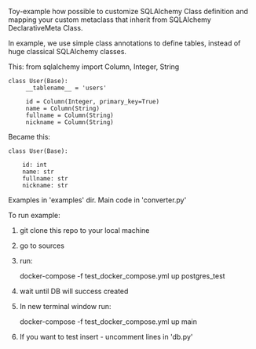 Toy-example how possible to customize SQLAlchemy Class definition and mapping your custom metaclass that inherit from SQLAlchemy DeclarativeMeta Class. 

In example, we use simple class annotations to define tables, instead of huge classical SQLAlchemy classes. 

This: 
    from sqlalchemy import Column, Integer, String

    class User(Base):
         __tablename__ = 'users'
    
         id = Column(Integer, primary_key=True)
         name = Column(String)
         fullname = Column(String)
         nickname = Column(String)



Became this: 

    class User(Base):

        id: int
        name: str
        fullname: str
        nickname: str

Examples in 'examples' dir.
Main code in 'converter.py'

To run example: 

1. git clone this repo to your local machine
2. go to sources 
3. run:
    
    docker-compose -f test_docker_compose.yml up postgres_test
    
4. wait until DB will success created
    
5. In new terminal window run: 
    
    docker-compose -f test_docker_compose.yml up main

6. If you want to test insert - uncomment lines in 'db.py'
